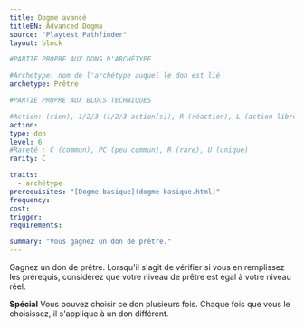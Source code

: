 ```yaml
---
title: Dogme avancé
titleEN: Advanced Dogma
source: "Playtest Pathfinder"
layout: block

#PARTIE PROPRE AUX DONS D'ARCHÉTYPE

#Archetype: nom de l'archétype auquel le don est lié
archetype: Prêtre

#PARTIE PROPRE AUX BLOCS TECHNIQUES

#Action: (rien), 1/2/3 (1/2/3 action[s]), R (réaction), L (action libre)
action: 
type: don
level: 6
#Rareté : C (commun), PC (peu commun), R (rare), U (unique)
rarity: C

traits:
  - archétype
prerequisites: "[Dogme basique](dogme-basique.html)"
frequency:
cost:
trigger:
requirements:

summary: "Vous gagnez un don de prêtre."
---
```


Gagnez un don de prêtre. Lorsqu'il s'agit de vérifier si vous en remplissez les prérequis, considérez que votre niveau de prêtre est égal à votre niveau réel.

**Spécial** Vous pouvez choisir ce don plusieurs fois. Chaque fois que vous le choisissez, il s'applique à un don différent.